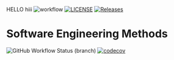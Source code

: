 HELLO hiii
![workflow](https://github.com/Vict0r-Git/sem/actions/workflows/main.yml/badge.svg)
[![LICENSE](https://img.shields.io/github/license/Vict0r-Git/sem.svg?style=flat-square)](https://github.com/Vict0r-Git/sem/blob/master/LICENSE)
[![Releases](https://img.shields.io/github/release/Vict0r-Git/sem/all.svg?style=flat-square)](https://github.com/<github-username>/sem/releases)

# Software Engineering Methods
![GitHub Workflow Status (branch)](https://img.shields.io/github/workflow/status/Vict0r-Git/sem/main.yml/<branch>?style=flat-square)
[![codecov](https://codecov.io/gh/Vict0r-Git/sem/graph/badge.svg?token=74GIEGQKGE)](https://codecov.io/gh/Vict0r-Git/sem)


